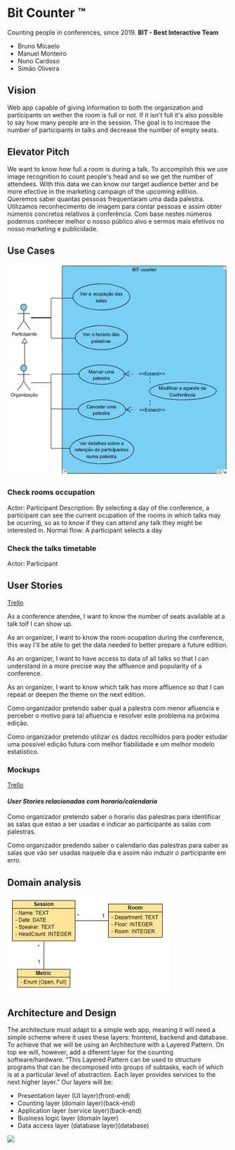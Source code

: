# Bit Counter ™
Counting people in conferences, since 2019.
**BIT - Best Interactive Team**  
* Bruno Micaelo
* Manuel Monteiro
* Nuno Cardoso
* Simão Oliveira  
 
## Vision  
Web app capable of giving information to both the organization and participants on wether the room is full or not. If it isn't full it's also possible to say how many people are in the session.
The goal is to increase the number of participants in talks and decrease the number of empty seats.  

## Elevator Pitch
We want to know how full a room is during a talk. To accomplish this we use image recognition to count people's head and so we get the number of attendees. With this data we can know our target audience better and be more efective in the marketing campaign of the upcoming edition.  
Queremos saber quantas pessoas frequentaram uma dada palestra. Utilizamos reconhecimento de imagem para contar pessoas e assim obter números concretos relativos à conferência. Com base nestes números podemos conhecer melhor o nosso público alvo e sermos mais efetivos no nosso marketing e publicidade.  

## Use Cases
![Use Case Diagram](docs/UML/use_cases.png "Use Cases")

### Check rooms occupation
Actor: Participant
Description: By selecting a day of the conference, a participant can see the current ocupation of the rooms in which talks may be ocurring, so as to know if they can attend any talk they might be interested in.
Normal flow: A participant selects a day 

### Check the talks timetable
Actor: Participant

## User Stories  
[Trello](https://trello.com/b/AaikinSY/bit-counter)  

As a conference atendee, I want to know the number of seats available at a talk toif I can show up.

As an organizer, I want to know the room ocupation during the conference, this way I'll be able to get the data needed to better prepare a future edition.

As an organizer, I want to have access to data of all talks so that I can understand in a more precise way the affluence and popularity of a conference.

As an organizer, I want to know which talk has more affluence so that I can repeat or deepen the theme on the next edition.

Como organizador pretendo saber qual a palestra com menor afluencia e perceber o motivo para tal afluencia e resolver este problema na próxima edição.  

Como organizador pretendo utilizar os dados recolhidos para poder estudar uma possivel edição futura com melhor fiabilidade e um melhor modelo estatistico.  

### Mockups
[Trello](https://trello.com/b/AaikinSY/bit-counter)  


#### *User Stories relacionadas com horario/calendario*

Como organizador pretendo saber o horario das palestras para identificar as salas que estao a ser usadas e indicar ao participante as salas com palestras.  

Como organizador predendo saber o calendario das palestras para saber as salas que vão ser usadas naquele dia e assim não induzir o participante em erro.  


## Domain analysis
![Domain analysis](docs/domain/domain_diagram.png "Domain Diagram")

## Architecture and Design

The architecture must adapt to a simple web app, meaning it will need a simple scheme where it uses these layers: frontend, backend and database.
To achieve that we will be using an Architecture with a Layered Pattern.
On top we will, however, add a diferent layer for the counting software/hardware.
“This Layered Pattern can be used to structure programs that can be decomposed into groups of subtasks, each of which is at a particular level of abstraction. Each layer provides services to the next higher layer.”
Our layers will be:

- Presentation layer (UI layer)(front-end)
- Counting layer (domain layer)(back-end)
- Application layer (service layer)(back-end)
- Business logic layer (domain layer)
- Data access layer (database layer)(database)

![](https://i.imgur.com/KE9heEx.png)




[mockup1]: https://raw.githubusercontent.com/softeng-feup/open-cx-bit-counter/master/docs/Imagens/Mockup%201.png?token=AFUQTMLB7YKPGGEOL7ZA7D25WKZ3Y

[mockup2]: https://raw.githubusercontent.com/softeng-feup/open-cx-bit-counter/master/docs/Imagens/Mockup%202.png?token=AFUQTMOYNWE4QAJX6Z6724C5WKZ5E

[useCase_diagram]: https://raw.githubusercontent.com/softeng-feup/open-cx-bit-counter/master/docs/UML/Use%20Cases.png?token=AJA6WDBVCAYLQJ6GFH3K5OK5XP2E2

[domain_diagram]: https://raw.githubusercontent.com/softeng-feup/open-cx-bit-counter/master/docs/domain/domain_diagram.png?token=AFUQTMNYCEGOQWC72L7GT525VF5RI 
